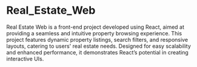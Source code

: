 # Real_Estate_Web
 Real Estate Web is a front-end project developed using React, aimed at providing a seamless and intuitive property browsing experience. This project features dynamic property listings, search filters, and responsive layouts, catering to users' real estate needs. Designed for easy scalability and enhanced performance, it demonstrates React’s potential in creating interactive UIs.
